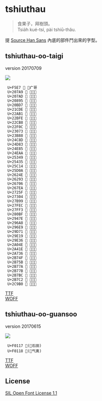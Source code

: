 # tshiuthau
> 食果子，拜樹頭。  
> Tsia̍h kué-tsí, pài tshiū-thâu.

提 [Source Han Sans](https://github.com/adobe-fonts/source-han-sans) 內底的部件鬥出來的字型。

## tshiuthau-oo-taigi
version 20170709

![](https://github.com/glll4678/tshiuthau/raw/master/tshiuthau-oo-taigi.png)  

     U+F5E7  ⿸疒哥
     U+207A9 𠞩 ⿰率刂
     U+207AD 𠞭 ⿰婁刂
     U+20895 𠢕 ⿱敖力
     U+20BD7 𠯗 ⿰口帀     U+21CDE 𡳞 ⿸尸粦     U+22AB1 𢪱 ⿰扌勿     U+22BFE 𢯾 ⿰扌冒     U+22CB8 𢲸 ⿰扌鹵     U+22F0C 𢼌 ⿰包攴     U+23073 𣁳 ⿰舌斗     U+23B88 𣮈 ⿱屈毛     U+24C8D 𤲍 ⿰甲夾     U+24D83 𤶃 ⿸疒兆     U+24E85 𤺅 ⿸疒𠭥     U+24EAA 𤺪 ⿸疒善     U+25349 𥍉 ⿰目聶     U+25435 𥐵 ⿰石匹     U+25C14 𥰔 ⿱𥫗品     U+25D0A 𥴊 ⿱𥫗敢
     U+2624E 𦉎 ⿰缶崔     U+26293 𦊓 ⿱罒令     U+26706 𦜆 ⿰⺼函     U+267EA 𦟪 ⿰⺼連     U+2725F 𧉟 ⿰虫台     U+27304 𧌄 ⿰虫奄     U+27B99 𧮙 ⿱𣫞言     U+27FEC 𧿬 ⿰⻊屯     U+27FF3 𧿳 ⿰⻊弗     U+280BF 𨂿 ⿰⻊歪     U+2947E 𩑾 ⿰氐頁     U+296A8 𩚨 ⿰飠丘     U+296E9 𩛩 ⿰飠夾     U+29D71 𩵱 ⿰魚午     U+29E19 𩸙 ⿰魚隶     U+29E36 𩸶 ⿰魚岩     U+2A04E 𪁎 ⿰肖鳥     U+2A41E 𪐞 ⿰黑乇     U+2A736 𪜶 ⿰亻因     U+2B74F 𫝏 ⿰冫彥     U+2B75B 𫝛 ⿱相同     U+2B77A 𫝺 ⿰扌甩     U+2B77B 𫝻 ⿰扌回     U+2B7BC 𫞼 ⿰立在     U+2B7C2 𫟂 ⿰糹寒     U+2C9B0 𬦰 ⿰⻊百

[TTF](https://github.com/glll4678/tshiuthau/raw/master/tshiuthau-oo-taigi.ttf)  
[WOFF](https://github.com/glll4678/tshiuthau/raw/master/tshiuthau-oo-taigi.woff)

## tshiuthau-oo-guansoo
version 20170615

![](https://github.com/glll4678/tshiuthau/raw/master/tshiuthau-oo-guansoo.png)   

     U+F0117 󰄗(⿰石田)  
     U+F0118 󰄘(⿹气奧)  

[TTF](https://github.com/glll4678/tshiuthau/raw/master/tshiuthau-oo-guansoo.ttf)  
[WOFF](https://github.com/glll4678/tshiuthau/raw/master/tshiuthau-oo-guansoo.woff)

## License

[SIL Open Font License 1.1](http://scripts.sil.org/OFL)